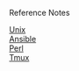 Reference Notes

[Unix](https://github.com/rkommidi/reference/wiki/Unix) <br/>
[Ansible](https://github.com/rkommidi/reference/wiki/Ansible) <br/>
[Perl](https://github.com/rkommidi/reference/wiki/Perl) <br/>
[Tmux](https://github.com/rkommidi/reference/wiki/Tmux) <br/>
